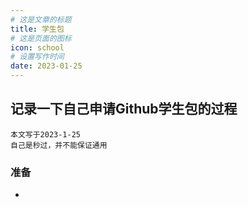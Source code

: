 ```yaml
---
# 这是文章的标题
title: 学生包
# 这是页面的图标
icon: school
# 设置写作时间
date: 2023-01-25
---
```

## 记录一下自己申请Github学生包的过程
````tip
本文写于2023-1-25
自己是秒过，并不能保证通用
````
### 准备
- 